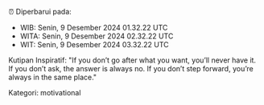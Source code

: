 ⏰ Diperbarui pada:
- WIB: Senin, 9 Desember 2024 01.32.22 UTC
- WITA: Senin, 9 Desember 2024 02.32.22 UTC
- WIT: Senin, 9 Desember 2024 03.32.22 UTC

Kutipan Inspiratif:
"If you don’t go after what you want, you’ll never have it. If you don’t ask, the answer is always no. If you don’t step forward, you’re always in the same place."


Kategori: motivational

